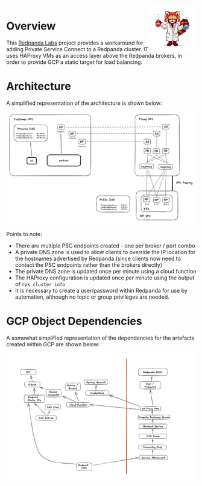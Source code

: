 
<img align="right" width="25%" src="images/redpanda_lab1.png">

# Overview

This [Redpanda Labs](https://github.com/redpanda-data/redpanda-labs) project provides a workaround for adding Private Service Connect to a Redpanda cluster. IT uses HAProxy VMs as an access layer above the Redpanda brokers, in order to provide GCP a static target for load balancing.

# Architecture

A simplified representation of the architecture is shown below:

<img src="images/architecture.png">

Points to note:

- There are multiple PSC endpoints created - one per broker / port combo
- A private DNS zone is used to allow clients to override the IP location for the hostnames advertised by Redpanda (since clients now need to contact the PSC endpoints rather than the brokers directly)
- The private DNS zone is updated once per minute using a cloud function
- The HAProxy configuration is updated once per minute using the output of `rpk cluster info`
- It is necessary to create a user/password within Redpanda for use by automation, although no topic or group privileges are needed.

# GCP Object Dependencies

A somewhat simplified representation of the dependencies for the artefacts created within GCP are shown below:

<img src="images/dependencies.png">
